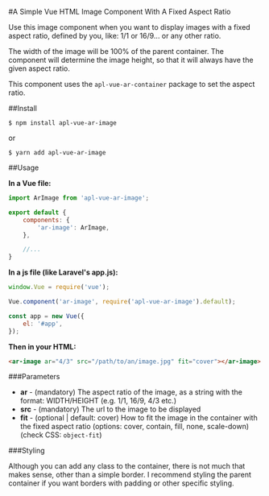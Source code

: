 #A Simple Vue HTML Image Component With A Fixed Aspect Ratio

Use this image component when you want to display images with a fixed aspect ratio, defined by you, like: 1/1 or 16/9... or any other ratio.

The width of the image will be 100% of the parent container. The component will determine the image height, so that it will always have the given aspect ratio.

This component uses the `apl-vue-ar-container` package to set the aspect ratio.

##Install

``$ npm install apl-vue-ar-image``

or

``$ yarn add apl-vue-ar-image``

##Usage

**In a Vue file:**

```javascript
import ArImage from 'apl-vue-ar-image';

export default {
	components: {
        'ar-image': ArImage,
	},

    //...
}
```

**In a js file (like Laravel's app.js):**

```javascript
window.Vue = require('vue');

Vue.component('ar-image', require('apl-vue-ar-image').default);

const app = new Vue({
    el: '#app',
});
```

**Then in your HTML:**

```html
<ar-image ar="4/3" src="/path/to/an/image.jpg" fit="cover"></ar-image>
```

###Parameters

* **ar** - (mandatory) The aspect ratio of the image, as a string with the format: WIDTH/HEIGHT (e.g. 1/1, 16/9, 4/3 etc.)
* **src** - (mandatory) The url to the image to be displayed
* **fit** - (optional | default: cover) How to fit the image in the container with the fixed aspect ratio (options: cover, contain, fill, none, scale-down) (check CSS: `object-fit`)

###Styling

Although you can add any class to the container, there is not much that makes sense, other than a simple border. I recommend styling the parent container if you want borders with padding or other specific styling.